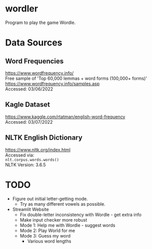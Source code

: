 # wordler
Program to play the game Wordle.

# Data Sources
## Word Frequencies
https://www.wordfrequency.info/  
Free sample of 'Top 60,000 lemmas + word forms (100,000+ forms)'  
https://www.wordfrequency.info/samples.asp  
Accessed: 03/06/2022  
## Kagle Dataset
https://www.kaggle.com/rtatman/english-word-frequency  
Accessed: 03/07/2022
## NLTK English Dictionary
https://www.nltk.org/index.html  
Accessed via:  
```nlt.corpus.words.words()```  
NLTK Version: 3.6.5  

# TODO
* Figure out initial letter-getting mode.  
  * Try as many different vowels as possible.
* Streamlit Website
  * Fix double-letter inconsistency with Wordle - get extra info
  * Make input checker more robust
  * Mode 1: Help me with Wordle - suggest words
  * Mode 2: Play World for me
  * Mode 3: Guess my word
    * Various word lengths